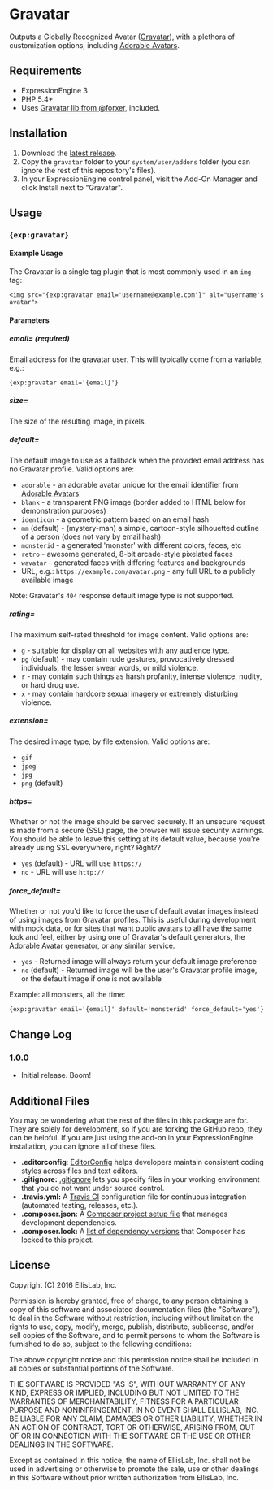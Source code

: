 # Gravatar

Outputs a Globally Recognized Avatar ([Gravatar](http://gravatar.com)), with a plethora of customization options, including [Adorable Avatars](http://avatars.adorable.io).

## Requirements

- ExpressionEngine 3
- PHP 5.4+
- Uses [Gravatar lib from @forxer](https://github.com/forxer/gravatar), included.

## Installation

1. Download the [latest release](https://github.com/EllisLab/Gravatar/releases/latest).
2. Copy the `gravatar` folder to your `system/user/addons` folder (you can ignore the rest of this repository's files).
3. In your ExpressionEngine control panel, visit the Add-On Manager and click Install next to "Gravatar".

## Usage

### `{exp:gravatar}`

#### Example Usage

The Gravatar is a single tag plugin that is most commonly used in an `img` tag:

```
<img src="{exp:gravatar email='username@example.com'}" alt="username's avatar">
```

#### Parameters

##### email= (*required*)

Email address for the gravatar user. This will typically come from a variable, e.g.:

```
{exp:gravatar email='{email}'}
```

##### size=

The size of the resulting image, in pixels.

##### default=

The default image to use as a fallback when the provided email address has no Gravatar profile. Valid options are:

- `adorable` - an adorable avatar unique for the email identifier from [Adorable Avatars](http://avatars.adorable.io)
- `blank` - a transparent PNG image (border added to HTML below for demonstration purposes)
- `identicon` - a geometric pattern based on an email hash
- `mm` (default) - (mystery-man) a simple, cartoon-style silhouetted outline of a person (does not vary by email hash)
- `monsterid` - a generated 'monster' with different colors, faces, etc
- `retro` -  awesome generated, 8-bit arcade-style pixelated faces
- `wavatar` - generated faces with differing features and backgrounds
- URL, e.g.: `https://example.com/avatar.png` - any full URL to a publicly available image

Note: Gravatar's `404` response default image type is not supported.

##### rating=

The maximum self-rated threshold for image content. Valid options are:

- `g` - suitable for display on all websites with any audience type.
- `pg` (default) - may contain rude gestures, provocatively dressed individuals, the lesser swear words, or mild violence.
- `r` - may contain such things as harsh profanity, intense violence, nudity, or hard drug use.
- `x` - may contain hardcore sexual imagery or extremely disturbing violence.

##### extension=

The desired image type, by file extension. Valid options are:

- `gif`
- `jpeg`
- `jpg`
- `png` (default)

##### https=

Whether or not the image should be served securely. If an unsecure request is made from a secure (SSL) page, the browser will issue security warnings. You should be able to leave this setting at its default value, because you're already using SSL everywhere, right? Right??

- `yes` (default) - URL will use `https://`
- `no` - URL will use `http://`

##### force_default=

Whether or not you'd like to force the use of default avatar images instead of using images from Gravatar profiles. This is useful during development with mock data, or for sites that want public avatars to all have the same look and feel, either by using one of Gravatar's default generators, the Adorable Avatar generator, or any similar service.

- `yes` - Returned image will always return your default image preference
- `no` (default) - Returned image will be the user's Gravatar profile image, or the default image if one is not available

Example: all monsters, all the time:

```
{exp:gravatar email='{email}' default='monsterid' force_default='yes'}
```

## Change Log

### 1.0.0

- Initial release. Boom!

## Additional Files

You may be wondering what the rest of the files in this package are for. They are solely for development, so if you are forking the GitHub repo, they can be helpful. If you are just using the add-on in your ExpressionEngine installation, you can ignore all of these files.

- **.editorconfig**: [EditorConfig](http://editorconfig.org) helps developers maintain consistent coding styles across files and text editors.
- **.gitignore:** [.gitignore](https://git-scm.com/docs/gitignore) lets you specify files in your working environment that you do not want under source control.
- **.travis.yml:** A [Travis CI](https://travis-ci.org) configuration file for continuous integration (automated testing, releases, etc.).
- **.composer.json:** A [Composer project setup file](https://getcomposer.org/doc/01-basic-usage.md) that manages development dependencies.
- **.composer.lock:** A [list of dependency versions](https://getcomposer.org/doc/01-basic-usage.md#composer-lock-the-lock-file) that Composer has locked to this project.

## License

Copyright (C) 2016 EllisLab, Inc.

Permission is hereby granted, free of charge, to any person obtaining a copy of this software and associated documentation files (the "Software"), to deal in the Software without restriction, including without limitation the rights to use, copy, modify, merge, publish, distribute, sublicense, and/or sell copies of the Software, and to permit persons to whom the Software is furnished to do so, subject to the following conditions:

The above copyright notice and this permission notice shall be included in all copies or substantial portions of the Software.

THE SOFTWARE IS PROVIDED "AS IS", WITHOUT WARRANTY OF ANY KIND, EXPRESS OR IMPLIED, INCLUDING BUT NOT LIMITED TO THE WARRANTIES OF MERCHANTABILITY, FITNESS FOR A PARTICULAR PURPOSE AND NONINFRINGEMENT. IN NO EVENT SHALL ELLISLAB, INC. BE LIABLE FOR ANY CLAIM, DAMAGES OR OTHER LIABILITY, WHETHER IN AN ACTION OF CONTRACT, TORT OR OTHERWISE, ARISING FROM, OUT OF OR IN CONNECTION WITH THE SOFTWARE OR THE USE OR OTHER DEALINGS IN THE SOFTWARE.

Except as contained in this notice, the name of EllisLab, Inc. shall not be used in advertising or otherwise to promote the sale, use or other dealings in this Software without prior written authorization from EllisLab, Inc.
